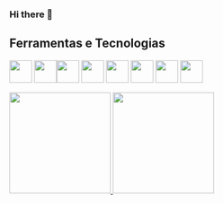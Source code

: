 ### Hi there 👋

<!--
**AmandynhaM001/AmandynhaM001** is a ✨ _special_ ✨ repository because its `README.md` (this file) appears on your GitHub profile.

Here are some ideas to get you started:

- 🔭 I’m currently working on ...
- 🌱 I’m currently learning ...
- 👯 I’m looking to collaborate on ...
- 🤔 I’m looking for help with ...
- 💬 Ask me about ...
- 📫 How to reach me: ...
- 😄 Pronouns: ...
- ⚡ Fun fact: ...
-->

## Ferramentas e Tecnologias

<img loading="lazy" src="https://cdn.jsdelivr.net/gh/devicons/devicon/icons/git/git-original.svg" width="40" height="40"/> <img loading="lazy"   img src="https://cdn.jsdelivr.net/gh/devicons/devicon@latest/icons/javascript/javascript-original.svg" width="40" height="40" /><img loading="lazy"   img src="https://cdn.jsdelivr.net/gh/devicons/devicon@latest/icons/html5/html5-original-wordmark.svg" width="40" height="40" /> <img loading="lazy"   img src="https://cdn.jsdelivr.net/gh/devicons/devicon@latest/icons/css3/css3-original-wordmark.svg" width="40" height="40" /> <img loading="lazy"   img src="https://cdn.jsdelivr.net/gh/devicons/devicon@latest/icons/git/git-original-wordmark.svg" width="40" height="40" /> <img loading="lazy"   img src="https://cdn.jsdelivr.net/gh/devicons/devicon@latest/icons/github/github-original.svg" width="40" height="40" /> <img loading="lazy"   img src="https://cdn.jsdelivr.net/gh/devicons/devicon@latest/icons/vscode/vscode-original.svg" width="40" height="40" /> <img loading="lazy"   img src="https://cdn.jsdelivr.net/gh/devicons/devicon@latest/icons/figma/figma-original.svg" width="40" height="40" />

<div>
<a href="https://github.com/AmandynhaM001">
<img loading="lazy" height="180em" src="https://github-readme-stats.vercel.app/api/top-langs/?AmandynhaM001&layout=compact&langs_count=7&theme=dracula"/>
<img loading="lazy" height="180em" src="https://github-readme-stats.vercel.app/api?AmandynhaM001&show_icons=true&theme=dracula&include_all_commits=true&count_private=true"/>
</div>
          
            
          

